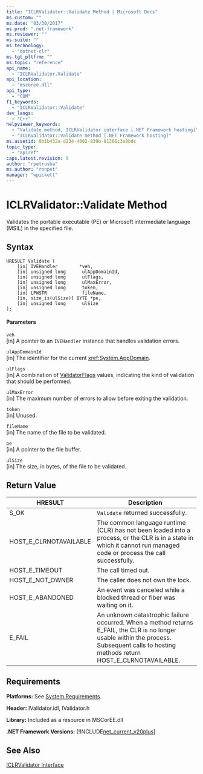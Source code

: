```yaml
---
title: "ICLRValidator::Validate Method | Microsoft Docs"
ms.custom: ""
ms.date: "03/30/2017"
ms.prod: ".net-framework"
ms.reviewer: ""
ms.suite: ""
ms.technology: 
  - "dotnet-clr"
ms.tgt_pltfrm: ""
ms.topic: "reference"
api_name: 
  - "ICLRValidator.Validate"
api_location: 
  - "mscoree.dll"
api_type: 
  - "COM"
f1_keywords: 
  - "ICLRValidator::Validate"
dev_langs: 
  - "C++"
helpviewer_keywords: 
  - "Validate method, ICLRValidator interface [.NET Framework hosting]"
  - "ICLRValidator::Validate method [.NET Framework hosting]"
ms.assetid: 0b1b432a-d234-4002-839b-81366c3a8bdc
topic_type: 
  - "apiref"
caps.latest.revision: 9
author: "rpetrusha"
ms.author: "ronpet"
manager: "wpickett"
---
```

# ICLRValidator::Validate Method
Validates the portable executable (PE) or Microsoft intermediate language (MSIL) in the specified file.  
  
## Syntax  
  
```  
HRESULT Validate (  
    [in] IVEHandler        *veh,  
    [in] unsigned long      ulAppDomainId,  
    [in] unsigned long      ulFlags,  
    [in] unsigned long      ulMaxError,  
    [in] unsigned long      token,  
    [in] LPWSTR             fileName,  
    [in, size_is(ulSize)] BYTE *pe,  
    [in] unsigned long      ulSize  
);      
```  
  
#### Parameters  
 `veh`  
 [in] A pointer to an `IVEHandler` instance that handles validation errors.  
  
 `ulAppDomainId`  
 [in] The identifier for the current <xref:System.AppDomain>.  
  
 `ulFlags`  
 [in] A combination of [ValidatorFlags](../../../../docs/framework/unmanaged-api/hosting/validatorflags-enumeration.md) values, indicating the kind of validation that should be performed.  
  
 `ulMaxError`  
 [in] The maximum number of errors to allow before exiting the validation.  
  
 `token`  
 [in] Unused.  
  
 `fileName`  
 [in] The name of the file to be validated.  
  
 `pe`  
 [in] A pointer to the file buffer.  
  
 `ulSize`  
 [in] The size, in bytes, of the file to be validated.  
  
## Return Value  
  
|HRESULT|Description|  
|-------------|-----------------|  
|S_OK|`Validate` returned successfully.|  
|HOST_E_CLRNOTAVAILABLE|The common language runtime (CLR) has not been loaded into a process, or the CLR is in a state in which it cannot run managed code or process the call successfully.|  
|HOST_E_TIMEOUT|The call timed out.|  
|HOST_E_NOT_OWNER|The caller does not own the lock.|  
|HOST_E_ABANDONED|An event was canceled while a blocked thread or fiber was waiting on it.|  
|E_FAIL|An unknown catastrophic failure occurred. When a method returns E_FAIL, the CLR is no longer usable within the process. Subsequent calls to hosting methods return HOST_E_CLRNOTAVAILABLE.|  
  
## Requirements  
 **Platforms:** See [System Requirements](../../../../docs/framework/get-started/system-requirements.md).  
  
 **Header:** IValidator.idl, IValidator.h  
  
 **Library:** Included as a resource in MSCorEE.dll  
  
 **.NET Framework Versions:** [!INCLUDE[net_current_v20plus](../../../../includes/net-current-v20plus-md.md)]  
  
## See Also  
 [ICLRValidator Interface](../../../../docs/framework/unmanaged-api/hosting/iclrvalidator-interface.md)